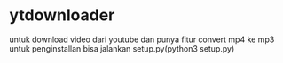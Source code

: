 # ytdownloader
untuk download video dari youtube dan punya fitur convert mp4 ke mp3 untuk penginstallan bisa jalankan setup.py(python3 setup.py)
